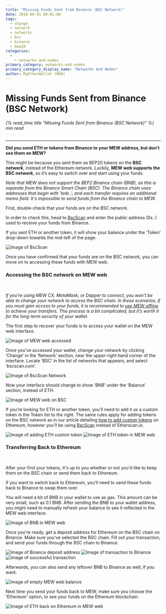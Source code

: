 ```yaml
---
title: "Missing Funds Sent from Binance (BSC Network)"
date: 2018-06-01 00:01:00
tags:
  - change
  - network
  - networks
  - bsc
  - binance
  - bep20
categories:
  - 
    - networks-and-nodes
primary_category: networks-and-nodes
primary_category_display_name: "Networks And Nodes"
author: MyEtherWallet (MEW)
---
```


# **Missing Funds Sent from Binance (BSC Network)**

###### {% read_time title "Missing Funds Sent from Binance (BSC Network)" %} min read

* * *

**Did you send ETH or tokens from Binance to your MEW address, but don’t see them on MEW?**

This might be because you sent them as BEP20 tokens on the **BSC network**, instead of the Ethereum network. Luckily, **MEW web supports the BSC network**, so it’s easy to switch over and start using your funds.

_Note that MEW does not support the BEP2 Binance chain (BNB), as this is separate from the Binance Smart Chain (BSC). The Binance chain uses addresses that begin with 'bnb..', and each transfer requires an additional memo field. It's impossible to send funds from the Binance chain to MEW._

First, double-check that your funds are on the BSC network.

In order to check this, head to [BscScan][bscscan] and enter the public address (0x..) used to receive your funds from Binance.

If you sent ETH or another token, it will show your balance under the ‘Token’ drop-down towards the mid-left of the page.

<img src="/images/posts/transactions/bsc2.png" alt="Image of BscScan" style="max-width: 110%;" />

Once you have confirmed that your funds are on the BSC network, you can move on to accessing these funds with MEW web.

### **Accessing the BSC network on MEW web**

<br>

_If you’re using MEW CX, MetaMask, or Dapper to connect, you won’t be able to change your network to access the BSC chain. In these scenarios, if you must gain access to your funds, it is recommended to [use MEW offline][offline] to achieve your transfers. This process is a bit complicated, but it’s worth it for the long-term security of your wallet._

The first step to recover your funds is to access your wallet on the MEW web interface.

<img src="/images/posts/transactions/bsc3.png" alt="Image of MEW web accessed" style="max-width: 110%;" />

Once you’ve accessed your wallet, change your network by clicking ‘Change’ in the ‘Network’ section, near the upper-right hand corner of the interface. Locate ‘BSC’ in the list of networks that appears, and select ‘bscscan.com’.

<img src="/images/posts/transactions/bsc4.png" alt="Image of BscScan Network" style="max-width: 120%;" />

Now your interface should change to show ‘BNB’ under the ‘Balance’ section, instead of ETH.

<img src="/images/posts/transactions/bsc5.png" alt="Image of MEW web on BSC" style="max-width: 110%;" />

If you’re looking for ETH or another token, you’ll need to add it as a custom token in the Token list to the right. The same rules apply for adding tokens on the BSC network as in our article detailing [how to add custom tokens][custom] on Ethereum, however you’ll be using [BscScan][bscscan] instead of Etherscan.io.

<img src="/images/posts/transactions/bsc6.png" alt="Image of adding ETH custom token" style="max-width: 120%;" />

<img src="/images/posts/transactions/bsc7.png" alt="Image of ETH token in MEW web" style="max-width: 120%;" />

### **Transferring Back to Ethereum**

<br>

After your find your tokens, it's up to you whether or not you'd like to keep them on the BSC chain or send them back to Ethereum.

If you want to switch back to Ethereum, you'll need to send these funds back to Binance to swap them over.

You will need a bit of BNB in your wallet to use as gas. This amount can be very small, such as 0.1 BNB. After sending the BNB to your wallet address, you might need to manually refresh your balance to see it reflected in the MEW web interface.

<img src="/images/posts/transactions/bsc8.png" alt="Image of BNB in MEW web" style="max-width: 110%;" />

Once you're ready, get a deposit address for Ethereum on the BSC chain on Binance. Make sure you've selected the BSC chain. Fill out your transaction, and send your funds through the BSC chain to Binance.

<img src="/images/posts/transactions/bsc9.png" alt="Image of Binance deposit address" style="max-width: 120%;" />

<img src="/images/posts/transactions/bsc10.png" alt="Image of transaction to Binance" style="max-width: 110%;" />

<img src="/images/posts/transactions/bsc11.png" alt="Image of successful transaction" style="max-width: 120%;" />

Afterwards, you can also send any leftover BNB to Binance as well, if you want.

<img src="/images/posts/transactions/bsc12.png" alt="Image of empty MEW web balance" style="max-width: 110%;" />

Next time you send your funds back to MEW, make sure you choose the 'Ethereum' option, to see your funds on the Ethereum blockchain.

<img src="/images/posts/transactions/bsc13.png" alt="Image of ETH back on Ethereum in MEW web" style="max-width: 110%;" />

[bscscan]: https://www.bscscan.com/

[offline]: /@@@@@@/offline/using-mew-offline/

[custom]: /@@@@@@/tokens/how-to-add-custom-token/
